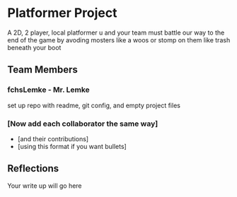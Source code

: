 # Platformer Project
A 2D, 2 player, local platformer
u and your team must battle our way to the end of the game by avoding mosters like a woos or stomp on them like trash beneath your boot


## Team Members
### fchsLemke - Mr. Lemke
set up repo with readme, git config, and empty project files
### [Now add each collaborator the same way]
* [and their contributions]
* [using this format if you want bullets]


## Reflections

Your write up will go here
